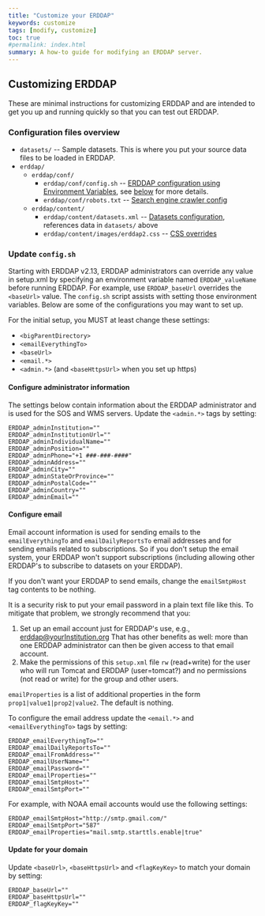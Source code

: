 ```yaml
---
title: "Customize your ERDDAP"
keywords: customize
tags: [modify, customize]
toc: true
#permalink: index.html
summary: A how-to guide for modifying an ERDDAP server.
---
```

## Customizing ERDDAP

These are minimal instructions for customizing ERDDAP and are intended to get you up and running quickly so that you can 
test out ERDDAP.

### Configuration files overview

* `datasets/` -- Sample datasets. This is where you put your source data files to be loaded in ERDDAP.
* `erddap/`
    * `erddap/conf/`
      * `erddap/conf/config.sh` -- [ERDDAP configuration using Environment Variables](https://coastwatch.pfeg.noaa.gov/erddap/download/setup.html#setupEnvironmentVariables), see [below](#update-configsh) for more details.
      * `erddap/conf/robots.txt` -- [Search engine crawler config](https://coastwatch.pfeg.noaa.gov/erddap/download/setup.html#robots)
    * `erddap/content/`
      * `erddap/content/datasets.xml` -- [Datasets configuration](https://coastwatch.pfeg.noaa.gov/erddap/download/setupDatasetsXml.html), references data in `datasets/` above
      * `erddap/content/images/erddap2.css` -- [CSS overrides](https://coastwatch.pfeg.noaa.gov/erddap/download/setup.html#erddapContent)


### Update `config.sh`

Starting with ERDDAP v2.13, ERDDAP administrators can override any value in setup.xml by specifying an environment 
variable named `ERDDAP_valueName` before running ERDDAP. For example, use `ERDDAP_baseUrl` overrides the `<baseUrl>` 
value. The `config.sh` script assists with setting those environment variables. Below are some of the configurations
you may want to set up.

For the initial setup, you MUST at least change these settings: 
* `<bigParentDirectory>`
* `<emailEverythingTo>`
* `<baseUrl>` 
* `<email.*>`
* `<admin.*>` (and `<baseHttpsUrl>` when you set up https)

#### Configure administrator information
The settings below contain information about the ERDDAP administrator and is used for the SOS and WMS servers. 
Update the `<admin.*>` tags by setting:

```shell
ERDDAP_adminInstitution=""
ERDDAP_adminInstitutionUrl=""
ERDDAP_adminIndividualName=""
ERDDAP_adminPosition=""
ERDDAP_adminPhone="+1 ###-###-####"
ERDDAP_adminAddress=""
ERDDAP_adminCity=""
ERDDAP_adminStateOrProvince=""
ERDDAP_adminPostalCode=""
ERDDAP_adminCountry=""
ERDDAP_adminEmail=""
```

#### Configure email
Email account information is used for sending emails to the `emailEverythingTo` and `emailDailyReportsTo` email 
addresses and for sending emails related to subscriptions. So if you don't setup the email system, your ERDDAP 
won't support subscriptions (including allowing other ERDDAP's to subscribe to datasets on your ERDDAP).

If you don't want your ERDDAP to send emails, change the `emailSmtpHost` tag contents to be nothing.

It is a security risk to put your email password in a plain text file like this. To mitigate that problem, we strongly 
recommend that you:
1. Set up an email account just for ERDDAP's use, e.g., erddap@yourInstitution.org That has other benefits as well: more 
than one ERDDAP administrator can then be given access to that email account.
2. Make the permissions of this `setup.xml` file `rw` (read+write) for the user who will run Tomcat and ERDDAP 
(user=tomcat?) and no permissions (not read or write) for the group and other users. 
 
`emailProperties` is a list of additional properties in the form `prop1|value1|prop2|value2`. The default is nothing.

To configure the email address update the `<email.*>` and `<emailEverythingTo>` tags by setting:

```shell
ERDDAP_emailEverythingTo=""
ERDDAP_emailDailyReportsTo=""
ERDDAP_emailFromAddress=""
ERDDAP_emailUserName=""
ERDDAP_emailPassword=""
ERDDAP_emailProperties=""
ERDDAP_emailSmtpHost=""
ERDDAP_emailSmtpPort=""
```

For example, with NOAA email accounts would use the following settings:
```shell
ERDDAP_emailSmtpHost="http://smtp.gmail.com/"
ERDDAP_emailSmtpPort="587" 
ERDDAP_emailProperties="mail.smtp.starttls.enable|true"
```

#### Update for your domain

Update `<baseUrl>`, `<baseHttpsUrl>` and `<flagKeyKey>` to match your domain by setting:

```shell
ERDDAP_baseUrl=""
ERDDAP_baseHttpsUrl=""
ERDDAP_flagKeyKey=""
```